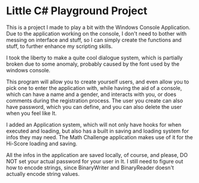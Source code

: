 # Little C# Playground Project
This is a project I made to play a bit with the Windows Console Application.
Due to the application working on the console, I don't need to bother with messing on interface and stuff, so I can simply 
create the functions and stuff, to further enhance my scripting skills.

I took the liberty to make a quite cool dialogue system, which is partially broken due to some anomaly, probably caused by the font used by the windows console.

This program will allow you to create yourself users, and even allow you to pick one to enter the application with, while having the aid of a console, which can 
have a name and a gender, and interacts with you, or does comments during the registration process. The user you create can also have password, which you can define, 
and you can also delete the user when you feel like It.

I added an Application system, which will not only have hooks for when executed and loading, but also has a built in saving and loading system for infos they may need.
The Math Challenge application makes use of it for the Hi-Score loading and saving.

All the infos in the application are saved locally, of course, and please, DO NOT set your actual password for your user in It. I still need to figure out how to encode strings, 
since BinaryWriter and BinaryReader doesn't actually encode string values.
